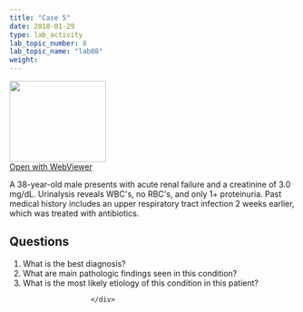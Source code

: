 ```yaml
---
title: "Case 5"
date: 2018-01-29
type: lab_activity
lab_topic_number: 8
lab_topic_name: "lab08"
weight: 
---
```

<div class="entrybody">
						<div class="thumbnail"> <a href="http://virtualslides.cumc.columbia.edu/Renal%20Path%2005.svs/view.apml?" target="_blank"><img alt="" src="http://pathologylab.ccnmtl.columbia.edu/assets/images/slide_renal_case5.jpg" width="170" height="143" class="mt-image-left"></a><br><a href="http://virtualslides.cumc.columbia.edu/Renal%20Path%2005.svs/view.apml?" target="_blank">Open with WebViewer</a> </div>

<p>A 38-year-old male presents with acute renal failure and a creatinine of 3.0 mg/dL. Urinalysis reveals <span class="caps">WBC'</span>s, no <span class="caps">RBC'</span>s, and only 1+ proteinuria. Past medical history includes an upper respiratory tract infection 2 weeks earlier, which was treated with antibiotics.<br clear="all"></p>

<h2>Questions</h2>


<ol>
<li>What is the best diagnosis? </li>
<li> What are main pathologic findings seen in this condition? </li>
<li> What is the most likely etiology of this condition in this patient? </li>
</ol>


						
						</div>